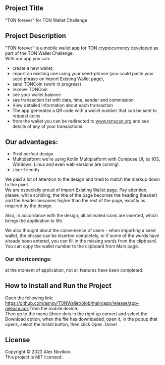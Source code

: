 
## Project Title
"TON forever"  for TON Wallet Challenge  
  
## Project Description  
"TON forever" is a mobile wallet app for TON cryptocurrency developed as part of the TON Wallet Challenge.  
With our app you can:  
* create a new wallet,  
* import an existing one using your seed-phrase (you could paste your seed phrase on Import Existing Wallet page),  
* send TONCoin (work in progress)  
* receive TONCoin  
* see your wallet balance  
* see transaction list with date, time, sender and commission  
* View detailed information about each transaction  
* The app generates a QR code with a wallet number that can be sent to request coins  
* from the wallet you can be redirected to www.tonscan.org and see details of any of your transactions  
  
  
## Our advantages:  
* Pixel perfect design  
* Multiplatform: we're using Kotlin Multiplatform with Compose UI, so IOS, Windows, Linux and even web versions are coming!  
* User-friendly  
  
We paid a lot of attention to the design and tried to match the markup down to the pixel.  
We are especially proud of Import Existing Wallet page. Pay attention, please, while scrolling, the title of the page becomes the heading (header) and the header becomes higher than the rest of the page, exactly as required by the design.  
  
Also, in accordance with the design, all animated icons are inserted, which brings the application to life.  
  
We also thought about the convenience of users - when importing a seed wallet, the phrase can be inserted completely, or if some of the words have already been entered, you can fill in the missing words from the clipboard.   
You can copy the wallet number to the clipboard from Main page.  
  
  
### Our shortcomings:  
at the moment of application, not all features have been completed.  
  
  
## How to Install and Run the Project  
Open the following link: https://github.com/asnov/TONWallet/blob/main/app/release/app-release.apk from the mobile device.    
Then go to the menu (three dots in the right up corner) and select the Download option, when the file has downloaded, open it, in the popup that opens, select the Install button, then click Open. Done!  
  
  
## License
Copyright © 2023 Alex Novikov.  
This project is MIT licensed.  